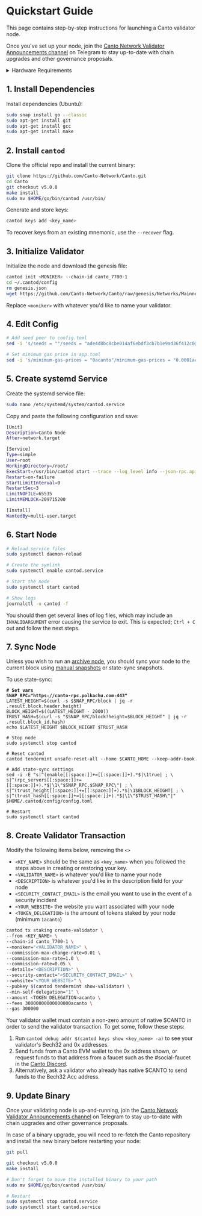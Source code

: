 # Quickstart Guide

This page contains step-by-step instructions for launching a Canto validator node.

Once you've set up your node, join the [Canto Network Validator Announcements channel](https://discord.com/channels/993968517906960445/995469213080752159/1071089114503462982) on Telegram to stay up-to-date with chain upgrades and other governance proposals.

<details>

<summary>Hardware Requirements</summary>

**Minimum:** 16GB RAM, 100GB NVME SSD, 3.2 GHz x 4 CPU

**Recommended:** 32GB RAM, 500GB NVME SSD, 4.2 GHz x 6 CPU

**Operating System:** Linux (x86\_64 or amd64) e.g. Ubuntu or Arch Linux

</details>

## 1. Install Dependencies

Install dependencies (Ubuntu):

```sh
sudo snap install go --classic
sudo apt-get install git
sudo apt-get install gcc
sudo apt-get install make
```

## 2. Install `cantod`

Clone the official repo and install the current binary:

```sh
git clone https://github.com/Canto-Network/Canto.git
cd Canto
git checkout v5.0.0
make install
sudo mv $HOME/go/bin/cantod /usr/bin/
```

Generate and store keys:

```sh
cantod keys add <key_name>
```

To recover keys from an existing mnemonic, use the `--recover` flag.

## 3. Initialize Validator

Initialize the node and download the genesis file:

```sh
cantod init <MONIKER> --chain-id canto_7700-1
cd ~/.cantod/config
rm genesis.json
wget https://github.com/Canto-Network/Canto/raw/genesis/Networks/Mainnet/genesis.json
```

Replace `<moniker>` with whatever you'd like to name your validator.

## 4. Edit Config

```sh
# Add seed peer to config.toml
sed -i 's/seeds = ""/seeds = "ade4d8bc8cbe014af6ebdf3cb7b1e9ad36f412c0@seeds.polkachu.com:15556"/g' $HOME/.cantod/config/config.toml

# Set minimum gas price in app.toml
sed -i 's/minimum-gas-prices = "0acanto"/minimum-gas-prices = "0.0001acanto"/g' $HOME/.cantod/config/app.toml
```

## 5. Create systemd Service

Create the systemd service file:

```sh
sudo nano /etc/systemd/system/cantod.service
```

Copy and paste the following configuration and save:

```sh
[Unit]
Description=Canto Node
After=network.target

[Service]
Type=simple
User=root
WorkingDirectory=/root/
ExecStart=/usr/bin/cantod start --trace --log_level info --json-rpc.api eth,txpool,personal,net,debug,web3 --api.enable
Restart=on-failure
StartLimitInterval=0
RestartSec=3
LimitNOFILE=65535
LimitMEMLOCK=209715200

[Install]
WantedBy=multi-user.target
```

## 6. Start Node

```sh
# Reload service files
sudo systemctl daemon-reload

# Create the symlink
sudo systemctl enable cantod.service

# Start the node
sudo systemctl start cantod

# Show logs
journalctl -u cantod -f
```

You should then get several lines of log files, which may include an `INVALIDARGUMENT` error causing the service to exit. This is expected; `Ctrl + C` out and follow the next steps.

## 7. Sync Node

Unless you wish to run an [archive node](../archive-node.md), you should sync your node to the current block using [manual snapshots](node-snapshots.md) or state-sync snapshots.

To use state-sync:

<pre class="language-sh"><code class="lang-sh"><strong># Set vars
</strong><strong>SNAP_RPC="https://canto-rpc.polkachu.com:443"
</strong>LATEST_HEIGHT=$(curl -s $SNAP_RPC/block | jq -r .result.block.header.height)
BLOCK_HEIGHT=$((LATEST_HEIGHT - 2000))
TRUST_HASH=$(curl -s "$SNAP_RPC/block?height=$BLOCK_HEIGHT" | jq -r .result.block_id.hash)
echo $LATEST_HEIGHT $BLOCK_HEIGHT $TRUST_HASH

# Stop node
sudo systemctl stop cantod

# Reset cantod
cantod tendermint unsafe-reset-all --home $CANTO_HOME --keep-addr-book

# Add state-sync settings
sed -i -E "s|^(enable[[:space:]]+=[[:space:]]+).*$|\1true| ; \
s|^(rpc_servers[[:space:]]+=[[:space:]]+).*$|\1\"$SNAP_RPC,$SNAP_RPC\"| ; \
s|^(trust_height[[:space:]]+=[[:space:]]+).*$|\1$BLOCK_HEIGHT| ; \
s|^(trust_hash[[:space:]]+=[[:space:]]+).*$|\1\"$TRUST_HASH\"|" $HOME/.cantod/config/config.toml

# Restart
sudo systemctl start cantod
</code></pre>

## 8. Create Validator Transaction

Modify the following items below, removing the `<>`

* `<KEY_NAME>` should be the same as `<key_name>` when you followed the steps above in creating or restoring your key.
* `<VALIDATOR_NAME>` is whatever you'd like to name your node
* `<DESCRIPTION>` is whatever you'd like in the description field for your node
* `<SECURITY_CONTACT_EMAIL>` is the email you want to use in the event of a security incident
* `<YOUR_WEBSITE>` the website you want associated with your node
* `<TOKEN_DELEGATION>` is the amount of tokens staked by your node (minimum `1acanto`)

```sh
cantod tx staking create-validator \
--from <KEY_NAME> \
--chain-id canto_7700-1 \
--moniker="<VALIDATOR_NAME>" \
--commission-max-change-rate=0.01 \
--commission-max-rate=1.0 \
--commission-rate=0.05 \
--details="<DESCRIPTION>" \
--security-contact="<SECURITY_CONTACT_EMAIL>" \
--website="<YOUR_WEBSITE>" \
--pubkey $(cantod tendermint show-validator) \
--min-self-delegation="1" \
--amount <TOKEN_DELEGATION>acanto \
--fees 30000000000000000acanto \
--gas 300000
```

Your validator wallet must contain a non-zero amount of native $CANTO in order to send the validator transaction. To get some, follow these steps:

1. Run `cantod debug addr $(cantod keys show <key_name> -a)` to see your validator's Bech32 and 0x addresses.
2. Send funds from a Canto EVM wallet to the 0x address shown, or request funds to that address from a faucet such as the #social-faucet in the [Canto Discord](https://discord.gg/canto).
3. Alternatively, ask a validator who already has native $CANTO to send funds to the Bech32 Acc address.

## 9. Update Binary

Once your validating node is up-and-running, join the [Canto Network Validator Announcements channel](https://discord.com/channels/993968517906960445/995469213080752159/1071089114503462982) on Telegram to stay up-to-date with chain upgrades and other governance proposals.

In case of a binary upgrade, you will need to re-fetch the Canto repository and install the new binary before restarting your node:

```sh
git pull

git checkout v5.0.0
make install

# Don't forget to move the installed binary to your path
sudo mv $HOME/go/bin/cantod /usr/bin/

# Restart
sudo systemctl stop cantod.service
sudo systemctl start cantod.service
```
